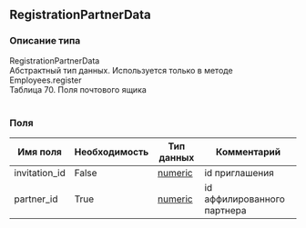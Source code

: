 
## RegistrationPartnerData

### Описание типа
RegistrationPartnerData<br/>Абстрактный тип данных. Используется только в методе Employees.register<br/>Таблица 70. Поля почтового ящика<br/><br/>
### Поля

| Имя поля | Необходимость | Тип данных | Комментарий |
|---|---|---|---|
|invitation_id|False|[numeric](/docs/types/numeric.md)|id приглашения<br/>|
|partner_id|True|[numeric](/docs/types/numeric.md)|id аффилированного партнера<br/>|
